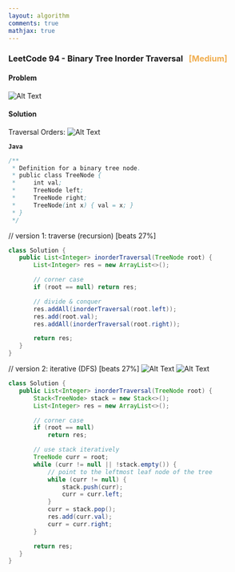 ```yaml
---
layout: algorithm
comments: true
mathjax: true
---
```


### LeetCode 94 - Binary Tree Inorder Traversal &nbsp; <span style="color:#F0AD4E;">[Medium]</span>

#### Problem

![Alt Text]({{site.baseurl}}/algorithms/leetcode/images/leetcode94.png)

#### Solution

Traversal Orders:
![Alt Text]({{site.baseurl}}/algorithms/leetcode/images/traversal_orders.png)

**`Java`**

```java
/**
 * Definition for a binary tree node.
 * public class TreeNode {
 *     int val;
 *     TreeNode left;
 *     TreeNode right;
 *     TreeNode(int x) { val = x; }
 * }
 */
 ```

// version 1: traverse (recursion) [beats 27%]
```java
class Solution {
   public List<Integer> inorderTraversal(TreeNode root) {
       List<Integer> res = new ArrayList<>();

       // corner case
       if (root == null) return res;

       // divide & conquer
       res.addAll(inorderTraversal(root.left));
       res.add(root.val);
       res.addAll(inorderTraversal(root.right));

       return res;
   }
}
```

// version 2: iterative (DFS) [beats 27%]
![Alt Text]({{site.baseurl}}/algorithms/leetcode/images/leetcode94_graph1.png)
![Alt Text]({{site.baseurl}}/algorithms/leetcode/images/leetcode94_graph2.png)
```java
class Solution {
   public List<Integer> inorderTraversal(TreeNode root) {
       Stack<TreeNode> stack = new Stack<>();
       List<Integer> res = new ArrayList<>();

       // corner case
       if (root == null)
           return res;

       // use stack iteratively
       TreeNode curr = root;
       while (curr != null || !stack.empty()) {
           // point to the leftmost leaf node of the tree
           while (curr != null) {
               stack.push(curr);
               curr = curr.left;
           }
           curr = stack.pop();
           res.add(curr.val);
           curr = curr.right;
       }

       return res;
   }
}
```

<br><br>
